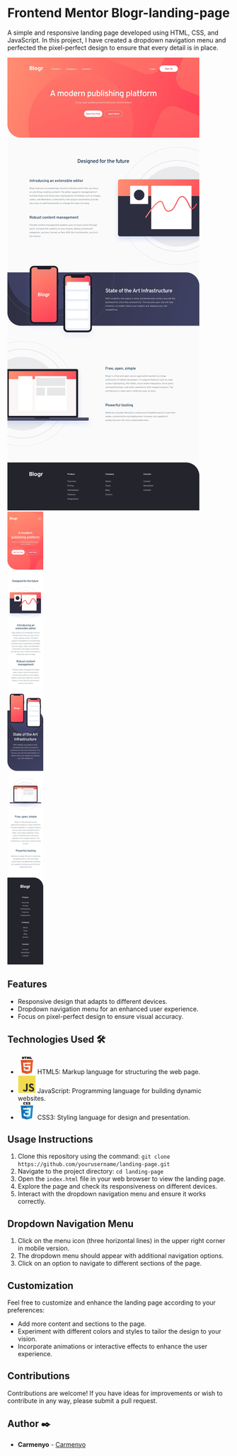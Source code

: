 # Frontend Mentor Blogr-landing-page 

A simple and responsive landing page developed using HTML, CSS, and JavaScript. In this project, I have created a dropdown navigation menu and perfected the pixel-perfect design to ensure that every detail is in place.

![Landing Page Preview Desktop](./design/desktop-design.jpg)
![Landing Page Preview Mobile](./design/mobile-design.jpg)


## Features

- Responsive design that adapts to different devices.
- Dropdown navigation menu for an enhanced user experience.
- Focus on pixel-perfect design to ensure visual accuracy.

## Technologies Used 🛠️

- <img src="https://raw.githubusercontent.com/devicons/devicon/master/icons/html5/html5-original-wordmark.svg" alt="html5" width="40" height="40"/> HTML5: Markup language for structuring the web page.
- <img src="https://raw.githubusercontent.com/devicons/devicon/master/icons/javascript/javascript-original.svg" alt="javascript" width="40" height="40"/> JavaScript: Programming language for building dynamic websites.
- <img src="https://raw.githubusercontent.com/devicons/devicon/master/icons/css3/css3-original-wordmark.svg" alt="css3" width="40" height="40"/> CSS3: Styling language for design and presentation.

## Usage Instructions

1. Clone this repository using the command: `git clone https://github.com/yourusername/landing-page.git`
2. Navigate to the project directory: `cd landing-page`
3. Open the `index.html` file in your web browser to view the landing page.
4. Explore the page and check its responsiveness on different devices.
5. Interact with the dropdown navigation menu and ensure it works correctly.

## Dropdown Navigation Menu

1. Click on the menu icon (three horizontal lines) in the upper right corner in mobile version.
2. The dropdown menu should appear with additional navigation options.
3. Click on an option to navigate to different sections of the page.

## Customization

Feel free to customize and enhance the landing page according to your preferences:

- Add more content and sections to the page.
- Experiment with different colors and styles to tailor the design to your vision.
- Incorporate animations or interactive effects to enhance the user experience.

## Contributions

Contributions are welcome! If you have ideas for improvements or wish to contribute in any way, please submit a pull request.

## Author ✒️

- **Carmenyo** - [Carmenyo](https://github.com/carmenyo)

